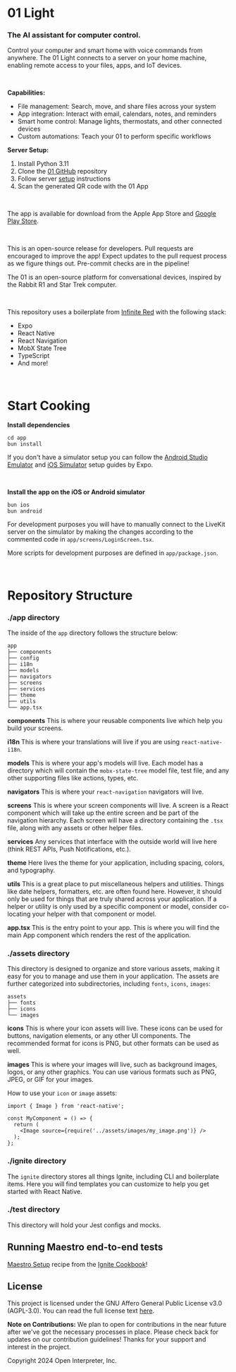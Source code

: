 # 01 Light

### The AI assistant for computer control.
Control your computer and smart home with voice commands from anywhere. The 01 Light connects to a server on your home machine, enabling remote access to your files, apps, and IoT devices.

<br>

**Capabilities:**
- File management: Search, move, and share files across your system
- App integration: Interact with email, calendars, notes, and reminders
- Smart home control: Manage lights, thermostats, and other connected devices
- Custom automations: Teach your 01 to perform specific workflows

**Server Setup:**
1. Install Python 3.11
2. Clone the [01 GitHub](https://github.com/openinterpreter/01) repository
3. Follow server [setup](https://01.openinterpreter.com/software/server/livekit-server) instructions
4. Scan the generated QR code with the 01 App

<br>

The app is available for download from the Apple App Store and [Google Play Store](https://play.google.com/store/apps/details?id=com.interpreter.app). 

<br>

This is an open-source release for developers. Pull requests are encouraged to improve the app! Expect updates to the pull request process as we figure things out. Pre-commit checks are in the pipeline! 

The 01 is an open-source platform for conversational devices, inspired by the Rabbit R1 and Star Trek computer.

<br>

This repository uses a boilerplate from [Infinite Red](https://infinite.red) with the following stack:

- Expo
- React Native
- React Navigation
- MobX State Tree
- TypeScript
- And more! 

<br>

# Start Cooking
**Install dependencies**
```
cd app
bun install
```

If you don't have a simulator setup you can follow the [Android Studio Emulator](https://docs.expo.dev/workflow/android-studio-emulator/) and [iOS Simulator](https://docs.expo.dev/workflow/ios-simulator/) setup guides by Expo.

<br>

**Install the app on the iOS or Android simulator**
```
bun ios
bun android
```

For development purposes you will have to manually connect to the LiveKit server on the simulator by making the changes according to the commented code in `app/screens/LoginScreen.tsx`.

More scripts for development purposes are defined in `app/package.json`.

<br>

# Repository Structure

### ./app directory

The inside of the `app` directory follows the structure below:

```
app
├── components
├── config
├── i18n
├── models
├── navigators
├── screens
├── services
├── theme
├── utils
└── app.tsx
```

**components**
This is where your reusable components live which help you build your screens.

**i18n**
This is where your translations will live if you are using `react-native-i18n`.

**models**
This is where your app's models will live. Each model has a directory which will contain the `mobx-state-tree` model file, test file, and any other supporting files like actions, types, etc.

**navigators**
This is where your `react-navigation` navigators will live.

**screens**
This is where your screen components will live. A screen is a React component which will take up the entire screen and be part of the navigation hierarchy. Each screen will have a directory containing the `.tsx` file, along with any assets or other helper files.

**services**
Any services that interface with the outside world will live here (think REST APIs, Push Notifications, etc.).

**theme**
Here lives the theme for your application, including spacing, colors, and typography.

**utils**
This is a great place to put miscellaneous helpers and utilities. Things like date helpers, formatters, etc. are often found here. However, it should only be used for things that are truly shared across your application. If a helper or utility is only used by a specific component or model, consider co-locating your helper with that component or model.

**app.tsx** This is the entry point to your app. This is where you will find the main App component which renders the rest of the application.

### ./assets directory

This directory is designed to organize and store various assets, making it easy for you to manage and use them in your application. The assets are further categorized into subdirectories, including `fonts`, `icons`, `images`:

```
assets
├── fonts
├── icons
└── images
```

**icons**
This is where your icon assets will live. These icons can be used for buttons, navigation elements, or any other UI components. The recommended format for icons is PNG, but other formats can be used as well.


**images**
This is where your images will live, such as background images, logos, or any other graphics. You can use various formats such as PNG, JPEG, or GIF for your images.

How to use your `icon` or `image` assets:

```
import { Image } from 'react-native';

const MyComponent = () => {
  return (
    <Image source={require('../assets/images/my_image.png')} />
  );
};
```

### ./ignite directory

The `ignite` directory stores all things Ignite, including CLI and boilerplate items. Here you will find templates you can customize to help you get started with React Native.

### ./test directory

This directory will hold your Jest configs and mocks.

## Running Maestro end-to-end tests

[Maestro Setup](https://ignitecookbook.com/docs/recipes/MaestroSetup) recipe from the [Ignite Cookbook](https://ignitecookbook.com/)!

## License

This project is licensed under the GNU Affero General Public License v3.0 (AGPL-3.0). You can read the full license text [here](LICENSE).

**Note on Contributions:** We plan to open for contributions in the near future after we've got the necessary processes in place. Please check back for updates on our contribution guidelines! Thanks for your support and interest in the project.

Copyright 2024 Open Interpreter, Inc.
